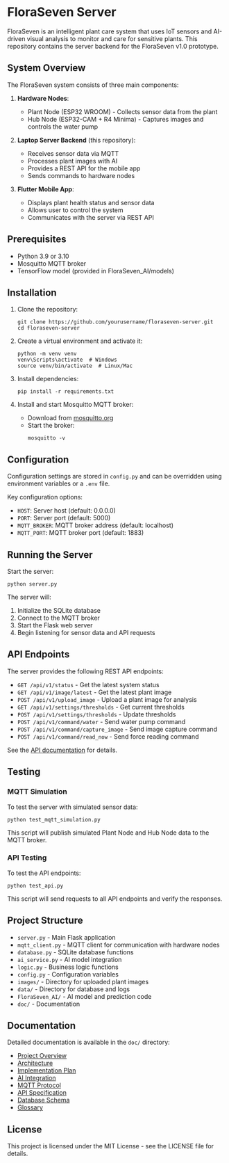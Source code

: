 # FloraSeven Server

FloraSeven is an intelligent plant care system that uses IoT sensors and AI-driven visual analysis to monitor and care for sensitive plants. This repository contains the server backend for the FloraSeven v1.0 prototype.

## System Overview

The FloraSeven system consists of three main components:

1. **Hardware Nodes**:
   - Plant Node (ESP32 WROOM) - Collects sensor data from the plant
   - Hub Node (ESP32-CAM + R4 Minima) - Captures images and controls the water pump

2. **Laptop Server Backend** (this repository):
   - Receives sensor data via MQTT
   - Processes plant images with AI
   - Provides a REST API for the mobile app
   - Sends commands to hardware nodes

3. **Flutter Mobile App**:
   - Displays plant health status and sensor data
   - Allows user to control the system
   - Communicates with the server via REST API

## Prerequisites

- Python 3.9 or 3.10
- Mosquitto MQTT broker
- TensorFlow model (provided in FloraSeven_AI/models)

## Installation

1. Clone the repository:
   ```
   git clone https://github.com/yourusername/floraseven-server.git
   cd floraseven-server
   ```

2. Create a virtual environment and activate it:
   ```
   python -m venv venv
   venv\Scripts\activate  # Windows
   source venv/bin/activate  # Linux/Mac
   ```

3. Install dependencies:
   ```
   pip install -r requirements.txt
   ```

4. Install and start Mosquitto MQTT broker:
   - Download from [mosquitto.org](https://mosquitto.org/download/)
   - Start the broker:
     ```
     mosquitto -v
     ```

## Configuration

Configuration settings are stored in `config.py` and can be overridden using environment variables or a `.env` file.

Key configuration options:
- `HOST`: Server host (default: 0.0.0.0)
- `PORT`: Server port (default: 5000)
- `MQTT_BROKER`: MQTT broker address (default: localhost)
- `MQTT_PORT`: MQTT broker port (default: 1883)

## Running the Server

Start the server:
```
python server.py
```

The server will:
1. Initialize the SQLite database
2. Connect to the MQTT broker
3. Start the Flask web server
4. Begin listening for sensor data and API requests

## API Endpoints

The server provides the following REST API endpoints:

- `GET /api/v1/status` - Get the latest system status
- `GET /api/v1/image/latest` - Get the latest plant image
- `POST /api/v1/upload_image` - Upload a plant image for analysis
- `GET /api/v1/settings/thresholds` - Get current thresholds
- `POST /api/v1/settings/thresholds` - Update thresholds
- `POST /api/v1/command/water` - Send water pump command
- `POST /api/v1/command/capture_image` - Send image capture command
- `POST /api/v1/command/read_now` - Send force reading command

See the [API documentation](doc/api_specification.md) for details.

## Testing

### MQTT Simulation

To test the server with simulated sensor data:
```
python test_mqtt_simulation.py
```

This script will publish simulated Plant Node and Hub Node data to the MQTT broker.

### API Testing

To test the API endpoints:
```
python test_api.py
```

This script will send requests to all API endpoints and verify the responses.

## Project Structure

- `server.py` - Main Flask application
- `mqtt_client.py` - MQTT client for communication with hardware nodes
- `database.py` - SQLite database functions
- `ai_service.py` - AI model integration
- `logic.py` - Business logic functions
- `config.py` - Configuration variables
- `images/` - Directory for uploaded plant images
- `data/` - Directory for database and logs
- `FloraSeven_AI/` - AI model and prediction code
- `doc/` - Documentation

## Documentation

Detailed documentation is available in the `doc/` directory:

- [Project Overview](doc/project_overview.md)
- [Architecture](doc/architecture.md)
- [Implementation Plan](doc/implementation_plan.md)
- [AI Integration](doc/ai_integration.md)
- [MQTT Protocol](doc/mqtt_protocol.md)
- [API Specification](doc/api_specification.md)
- [Database Schema](doc/database_schema.md)
- [Glossary](doc/glossary.md)

## License

This project is licensed under the MIT License - see the LICENSE file for details.
